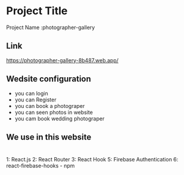 
# Project Title

Project Name :photographer-gallery



## Link
https://photographer-gallery-8b487.web.app/
## Wedsite configuration 

- you can login 
- you can Register
- you  can book a photograper
- you can seen photos in website
- you cam book wedding photograper





## We use in this website





#



1: React.js
2: React Router
3: React Hook
5: Firebase Authentication
6: react-firebase-hooks - npm
